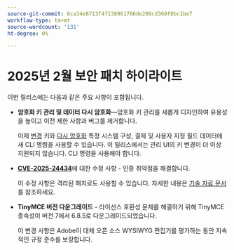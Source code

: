 ```yaml
---
source-git-commit: 6ca34e8713f4f138961786de206cd360f0bc1be7
workflow-type: tm+mt
source-wordcount: '131'
ht-degree: 0%

---
```

# 2025년 2월 보안 패치 하이라이트

이번 릴리스에는 다음과 같은 주요 사항이 포함됩니다.

* **암호화 키 관리 및 데이터 다시 암호화**—암호화 키 관리를 새롭게 디자인하여 유용성을 높이고 이전 제한 사항과 버그를 제거합니다.<!-- AC-12679 -->

  이제 [변경](https://experienceleague.adobe.com/ko/docs/commerce-admin/systems/security/encryption-key) 키와 [다시 암호화](https://developer.adobe.com/commerce/php/development/security/data-encryption/) 특정 시스템 구성, 결제 및 사용자 지정 필드 데이터에 새 CLI 명령을 사용할 수 있습니다. 이 릴리스에서는 관리 UI의 키 변경이 더 이상 지원되지 않습니다. CLI 명령을 사용해야 합니다.

* **[CVE-2025-24434](https://nvd.nist.gov/vuln/detail/CVE-2025-24434)**&#x200B;에 대한 수정 사항 - 인증 취약점을 해결합니다.

  이 수정 사항은 격리된 패치로도 사용할 수 있습니다. 자세한 내용은 [기술 자료 문서](https://experienceleague.adobe.com/ko/docs/commerce-knowledge-base/kb/troubleshooting/known-issues-patches-attached/security-update-available-for-adobe-commerce-apsb25-08)를 참조하세요.<!-- AC-12755 -->

* **TinyMCE 버전 다운그레이드** - 라이선스 호환성 문제를 해결하기 위해 TinyMCE 종속성이 버전 7에서 6.8.5로 다운그레이드되었습니다.

  이 변경 사항은 Adobe이 대체 오픈 소스 WYSIWYG 편집기를 평가하는 동안 지속적인 규정 준수를 보장합니다.
